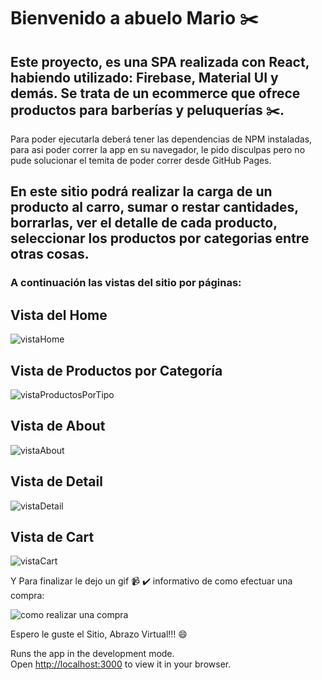 # Bienvenido a abuelo Mario :scissors:

## Este proyecto, es una SPA realizada con React, habiendo utilizado: Firebase, Material UI y demás. Se trata de un ecommerce que ofrece productos para barberías y peluquerías :scissors:.

Para poder ejecutarla deberá tener las dependencias de NPM instaladas, para asi poder correr la app en su navegador, le pido disculpas pero no pude solucionar el temita de poder correr desde GitHub Pages.

## En este sitio podrá realizar la carga de un producto al carro, sumar o restar cantidades, borrarlas, ver el detalle de cada producto, seleccionar los productos por categorias entre otras cosas.

### A continuación las vistas del sitio por páginas:

## Vista del Home

![vistaHome](https://user-images.githubusercontent.com/110490540/227737152-b85a2e49-0844-412a-8fdb-f472497c3f84.png)

## Vista de Productos por Categoría

![vistaProductosPorTipo](https://user-images.githubusercontent.com/110490540/227737189-4a4b879a-b5ad-4f50-bb79-a0b0b0b314c3.png)

## Vista de About

![vistaAbout](https://user-images.githubusercontent.com/110490540/227737217-836bb5ee-5077-48a3-92bb-54132b7d2d21.png)

## Vista de Detail

![vistaDetail](https://user-images.githubusercontent.com/110490540/227737240-0b530177-4a1b-4644-9cc7-7b3fde180ea7.png)

## Vista de Cart 

![vistaCart](https://user-images.githubusercontent.com/110490540/227737262-ec328dca-8a28-4c4f-b760-596859b1e0c0.png)


Y Para finalizar le dejo un gif :video_camera: :heavy_check_mark: informativo de como efectuar una compra:

![como realizar una compra](https://user-images.githubusercontent.com/110490540/227737313-77a3e83f-e673-45fd-ac58-28ce6d721f29.gif)


Espero le guste el Sitio, Abrazo Virtual!!! :smile:

Runs the app in the development mode.\
Open [http://localhost:3000](http://localhost:3000) to view it in your browser.
